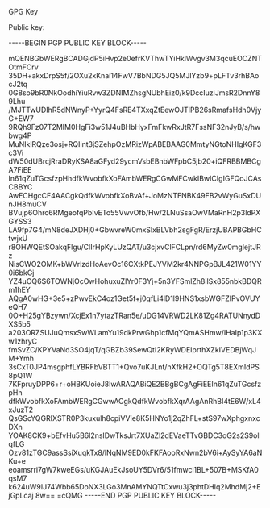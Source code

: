 GPG Key

Public key:

-----BEGIN PGP PUBLIC KEY BLOCK-----

mQENBGbWERgBCADGjdP5iHvp2e0efrKVThwTYiHklWvgv3M3qcuEOCZNTOtmFCrv
35DH+akxDrpS5f/2OXu2xKnai14FwV7BbNDG5JQ5MJlYzb9+pLFTv3rhBAocJ2tq
0G8so9bR0NkOodhiYiuRvw3ZDNIMZhsgNUbhEiz0/k9DccIuziJmsR2DnnY89Lhu
/MJTTwUDIhR5dNWnyP+YyrQ4FsRE4TXxqZtEewOJTIPB26sRmafsHdh0VjyG+EW7
9RQh9Fz07T2MIM0HgFi3w51J4uBHbHyxFmFkwRxJtR7FssNF32nJyB/s/hwbwg4P
MuNIklRQze3osj+RQIint3jSZehpOzMRizWpABEBAAG0MmtyNGtoNHIgKGF3c3Vi
dW50dUBrcjRraDRyKSA8aGFyd29ycmVsbEBnbWFpbC5jb20+iQFRBBMBCgA7FiEE
In61qZuTGcsfzpHhdfkWvobfkXoFAmbWERgCGwMFCwkIBwICIgIGFQoJCAsCBBYC
AwECHgcCF4AACgkQdfkWvobfkXoBvAf+JoMzNTFNBK49FB2vWyGuSxDUnJH8muCV
BVujp6Ohrc6RMgeofqPbIvETo55VwvOfb/Hw/2LNuSsaOwVMaRnH2p3ldPXGYSS3
LA9fp7G4/mN8deJXDHj0+GbwvreW0mxSlxBLVbh2sgFgR/ErzjUBAPBGbHCtwjxU
r8OHWQEtSOakqFlgu/ClIrHpKyLUzQAT/u3cjxvClFCLpn/rd6MyZw0mglejtJRz
NisCWO2OMK+bWVrlzdHoAevOc16CXtkPEJYVM2kr4NNPGpBJL421W01YY0i6bkGj
YZ4uOQ6S6TOWNjOcOwHohuxuZlYr0F3Yj+5n3YFSmlZh8ilSx855nbkBDQRm1hEY
AQgA0wHG+3e5+zPwvEkC4oz1Get5f+j0qfLi4lD1l9HNS1xsbWGFZIPvOVUYeQH7
0O+H25gYBzywn/XcjEx1n7ytazTRan5e/uDG14VRWD2LK81Zg4RATUNnydDXS5b5
a203ORZSUJuQmsxSwWLamYu19dkPrwGhp1cfMqYQmASHmw/IHaIp1p3KXw1zhryC
fmSvZC/KPYVaNd3SO4jqT/qGBZb39SewQtI2KRyWDEIprthXZkIVEDBjWqJM+Ymh
3sCxT0JP4msgphfLYBRFbVBTT1+Qvo7uKJLnt/nXfkH2+OQTg5T8EXmIdPS8pQ1W
7KFpruyDPP6+r+oHBKUoieJ8lwARAQABiQE2BBgBCgAgFiEEIn61qZuTGcsfzpHh
dfkWvobfkXoFAmbWERgCGwwACgkQdfkWvobfkXqrAAgAnRhBI4tE6W/xL4xJuzT2
QsGScYQGRIXSTR0P3kuxulh8cpiVVie8K5HNYo1j2qZhFL+stS97wXphgxnxcDXn
YOAK8CK9+bEfvHu5B6l2nsIDwTksJrt7XUaZl2dEVaeTTvGBDC3oG2s2S9olqfLG
Ozv81zTGC9assSsiXuqkTx8/lNqNM9ED0kFKFAooRxNwn2bV6i+AySyYA6aNKu+e
eoamsrri7gW7kweEGs/uKGJAuEkJsoUY5DVr6/51fmwcl1BL+507B+MSKfA0qsM7
k624uW9IJ74Wbb65DoNX3LGo3MnAMYNQTtCxwu3j3phtDHIq2MhdMj2+EjGpLcaj
8w==
=cQMG
-----END PGP PUBLIC KEY BLOCK-----